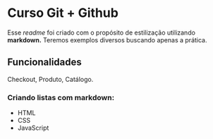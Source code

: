 # Curso Git + Github 

Esse *readme* foi criado com o propósito de estilização utilizando **markdown.**
Teremos exemplos diversos buscando apenas a prática.

## Funcionalidades

Checkout, Produto, Catálogo.

### Criando listas com markdown:

* HTML
* CSS
* JavaScript